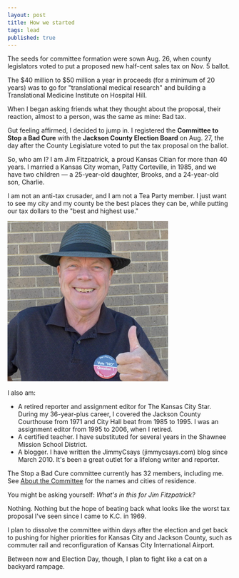 ```yaml
---
layout: post
title: How we started
tags: lead
published: true
---
```


The seeds for committee formation were sown Aug. 26, when county legislators voted to put a proposed new half-cent sales tax on Nov. 5 ballot.   

The $40 million to $50 million a year in proceeds (for a minimum of 20 years) was to go for "translational medical research" and building a Translational Medicine Institute on Hospital Hill. 

When I began asking friends what they thought about the proposal, their reaction, almost to a person, was the same as mine: Bad tax.

Gut feeling affirmed, I decided to jump in. I registered the **Committee to Stop a Bad Cure** with the **Jackson County Election Board** on Aug. 27, the day after the County Legislature voted to put the tax proposal on the ballot.

So, who am I? I am Jim Fitzpatrick, a proud Kansas Citian for more than 40 years. I married a Kansas City woman, Patty Corteville, in 1985, and we have two children — a 25-year-old daughter, Brooks, and a 24-year-old son, Charlie.

I am not an anti-tax crusader, and I am not a Tea Party member. I just want to see my city and my county be the best places they can be, while putting our tax dollars to the "best and highest use."  

<img class="img-responsive" src="/img/JimFitzpatrick.jpg" />

I also am:

- A retired reporter and assignment editor for The Kansas City Star. During my 36-year-plus career, I covered the Jackson County Courthouse from 1971 and City Hall beat from 1985 to 1995. I was an assignment editor from 1995 to 2006, when I retired.
- A certified teacher. I have substituted for several years in the Shawnee Mission School District.
- A blogger. I have written the JimmyCsays (jimmycsays.com) blog since March 2010. It's been a great outlet for a lifelong writer and reporter.    

The Stop a Bad Cure committee currently has 32 members, including me. See [About the Committee](/about-the-committee) for the names and cities of residence.

You might be asking yourself: _What's in this for Jim Fitzpatrick?_

Nothing. Nothing but the hope of beating back what looks like the worst tax proposal I've seen since I came to K.C. in 1969. 

I plan to dissolve the committee within days after the election and get back to pushing for higher priorities for Kansas City and Jackson County, such as commuter rail and reconfiguration of Kansas City International Airport.

Between now and Election Day, though, I plan to fight like a cat on a backyard rampage. 
